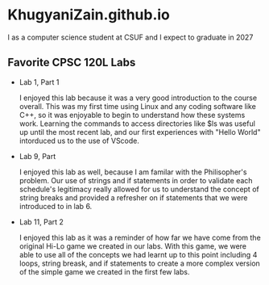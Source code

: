 # KhugyaniZain.github.io

I as a computer science student at CSUF and I expect to graduate in 2027

## Favorite CPSC 120L Labs 

* Lab 1, Part 1

  I enjoyed this lab because it was a very good introduction to the course overall. This was my first time using Linux and any coding software like C++, so it was enjoyable to begin to understand how these systems work. Learning the commands to access directories like $ls was useful up until the most recent lab, and our first experiences with "Hello World" intorduced us to the use of VScode.

* Lab 9, Part 

  I enjoyed this lab as well, because I am familar with the Philisopher's problem. Our use of strings and if statements in order to validate each schedule's legitimacy really allowed for us to understand the concept of string breaks and provided a refresher on if statements that we were introduced to in lab 6.

* Lab 11, Part 2

  I enjoyed this lab as it was a reminder of how far we have come from the original Hi-Lo game we created in our labs. With this game, we were able to use all of the concepts we had learnt up to this point including 4 loops, string breask, and if statements to create a more complex version of the simple game we created in the first few labs.
